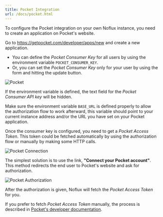 ```yaml
---
title: Pocket Integration
url: /docs/pocket.html
---
```


To configure the Pocket integration on your own Noflux instance, you
need to create an application on Pocket's website.

Go to <https://getpocket.com/developer/apps/new> and create a new application.

- You can define the *Pocket Consumer Key* for all users by using the environment variable `POCKET_CONSUMER_KEY`.
- Or, you can set the *Pocket Consumer Key* only for your user by using the form and hitting the update button.

![Pocket](/images/pocket_1.png)

If the environment variable is defined, the text field for the *Pocket
Consumer API key* will be hidden.

Make sure the environment variable `BASE_URL` is defined properly to
allow the authorization flow to work afterward, this variable should
point to your current instance address and/or the URL you have
set on your Pocket application.

Once the consumer key is configured, you need to get a *Pocket Access
Token*. This token could be fetched automatically by using the
authorization flow or manually by making some HTTP calls.

![Pocket Connection](/images/pocket_2.png)

The simplest solution is to use the link, **"Connect your Pocket
account"**. This method redirects the end user to Pocket's website and
ask for authorization.

![Pocket Authorization](/images/pocket_3.png)

After the authorization is given, Noflux will fetch the *Pocket Access
Token* for you.

If you prefer to fetch *Pocket Access Token* manually, the process is described in [Pocket's developer documentation](https://getpocket.com/developer/docs/authentication).